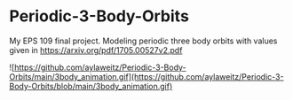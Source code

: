 # Periodic-3-Body-Orbits
My EPS 109 final project. Modeling periodic three body orbits with values given in https://arxiv.org/pdf/1705.00527v2.pdf
  
![https://github.com/aylaweitz/Periodic-3-Body-Orbits/main/3body_animation.gif](https://github.com/aylaweitz/Periodic-3-Body-Orbits/blob/main/3body_animation.gif)
